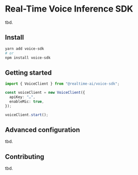 # Real-Time Voice Inference SDK

tbd.

## Install

```bash
yarn add voice-sdk
# or
npm install voice-sdk
```

## Getting started

```ts
import { VoiceClient } from "@realtime-ai/voice-sdk";

const voiceClient = new VoiceClient({
  apiKey: "…",
  enableMic: true,
});

voiceClient.start();
```

## Advanced configuration

tbd.

## Contributing

tbd.

